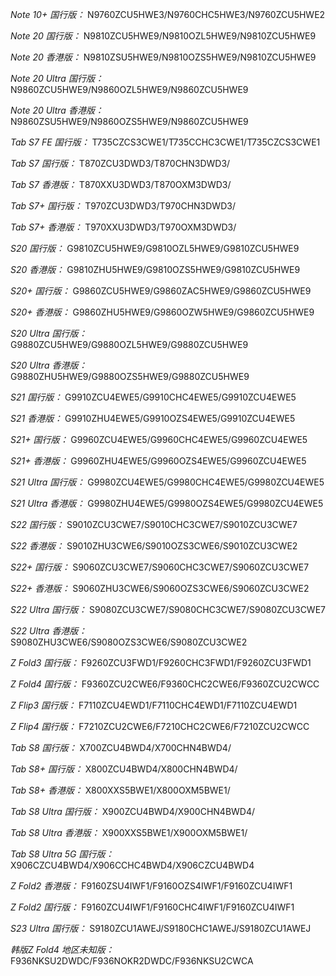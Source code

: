 *Note 10+ 国行版：*
N9760ZCU5HWE3/N9760CHC5HWE3/N9760ZCU5HWE2

*Note 20 国行版：*
N9810ZCU5HWE9/N9810OZL5HWE9/N9810ZCU5HWE9

*Note 20 香港版：*
N9810ZSU5HWE9/N9810OZS5HWE9/N9810ZCU5HWE9

*Note 20 Ultra 国行版：*
N9860ZCU5HWE9/N9860OZL5HWE9/N9860ZCU5HWE9

*Note 20 Ultra 香港版：*
N9860ZSU5HWE9/N9860OZS5HWE9/N9860ZCU5HWE9

*Tab S7 FE 国行版：*
T735CZCS3CWE1/T735CCHC3CWE1/T735CZCS3CWE1

*Tab S7 国行版：*
T870ZCU3DWD3/T870CHN3DWD3/

*Tab S7 香港版：*
T870XXU3DWD3/T870OXM3DWD3/

*Tab S7+ 国行版：*
T970ZCU3DWD3/T970CHN3DWD3/

*Tab S7+ 香港版：*
T970XXU3DWD3/T970OXM3DWD3/

*S20 国行版：*
G9810ZCU5HWE9/G9810OZL5HWE9/G9810ZCU5HWE9

*S20 香港版：*
G9810ZHU5HWE9/G9810OZS5HWE9/G9810ZCU5HWE9

*S20+ 国行版：*
G9860ZCU5HWE9/G9860ZAC5HWE9/G9860ZCU5HWE9

*S20+ 香港版：*
G9860ZHU5HWE9/G9860OZW5HWE9/G9860ZCU5HWE9

*S20 Ultra 国行版：*
G9880ZCU5HWE9/G9880OZL5HWE9/G9880ZCU5HWE9

*S20 Ultra 香港版：*
G9880ZHU5HWE9/G9880OZS5HWE9/G9880ZCU5HWE9

*S21 国行版：*
G9910ZCU4EWE5/G9910CHC4EWE5/G9910ZCU4EWE5

*S21 香港版：*
G9910ZHU4EWE5/G9910OZS4EWE5/G9910ZCU4EWE5

*S21+ 国行版：*
G9960ZCU4EWE5/G9960CHC4EWE5/G9960ZCU4EWE5

*S21+ 香港版：*
G9960ZHU4EWE5/G9960OZS4EWE5/G9960ZCU4EWE5

*S21 Ultra 国行版：*
G9980ZCU4EWE5/G9980CHC4EWE5/G9980ZCU4EWE5

*S21 Ultra 香港版：*
G9980ZHU4EWE5/G9980OZS4EWE5/G9980ZCU4EWE5

*S22 国行版：*
S9010ZCU3CWE7/S9010CHC3CWE7/S9010ZCU3CWE7

*S22 香港版：*
S9010ZHU3CWE6/S9010OZS3CWE6/S9010ZCU3CWE2

*S22+ 国行版：*
S9060ZCU3CWE7/S9060CHC3CWE7/S9060ZCU3CWE7

*S22+ 香港版：*
S9060ZHU3CWE6/S9060OZS3CWE6/S9060ZCU3CWE2

*S22 Ultra 国行版：*
S9080ZCU3CWE7/S9080CHC3CWE7/S9080ZCU3CWE7

*S22 Ultra 香港版：*
S9080ZHU3CWE6/S9080OZS3CWE6/S9080ZCU3CWE2

*Z Fold3 国行版：*
F9260ZCU3FWD1/F9260CHC3FWD1/F9260ZCU3FWD1

*Z Fold4 国行版：*
F9360ZCU2CWE6/F9360CHC2CWE6/F9360ZCU2CWCC

*Z Flip3 国行版：*
F7110ZCU4EWD1/F7110CHC4EWD1/F7110ZCU4EWD1

*Z Flip4 国行版：*
F7210ZCU2CWE6/F7210CHC2CWE6/F7210ZCU2CWCC

*Tab S8 国行版：*
X700ZCU4BWD4/X700CHN4BWD4/

*Tab S8+ 国行版：*
X800ZCU4BWD4/X800CHN4BWD4/

*Tab S8+ 香港版：*
X800XXS5BWE1/X800OXM5BWE1/

*Tab S8 Ultra 国行版：*
X900ZCU4BWD4/X900CHN4BWD4/

*Tab S8 Ultra 香港版：*
X900XXS5BWE1/X900OXM5BWE1/

*Tab S8 Ultra 5G 国行版：*
X906CZCU4BWD4/X906CCHC4BWD4/X906CZCU4BWD4

*Z Fold2 香港版：*
F9160ZSU4IWF1/F9160OZS4IWF1/F9160ZCU4IWF1

*Z Fold2 国行版：*
F9160ZCU4IWF1/F9160CHC4IWF1/F9160ZCU4IWF1

*S23 Ultra 国行版：*
S9180ZCU1AWEJ/S9180CHC1AWEJ/S9180ZCU1AWEJ

*韩版Z Fold4 地区未知版：*
F936NKSU2DWDC/F936NOKR2DWDC/F936NKSU2CWCA

